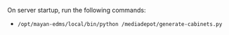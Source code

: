 
On server startup, run the following commands:

- `/opt/mayan-edms/local/bin/python /mediadepot/generate-cabinets.py`